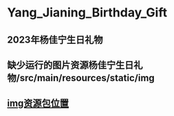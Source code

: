 # Yang_Jianing_Birthday_Gift
2023年杨佳宁生日礼物
---------
缺少运行的图片资源杨佳宁生日礼物/src/main/resources/static/img
---------
[img资源包位置](https://flowus.cn/b497dca0-e685-417b-93e5-74644fa6af96)
---------
